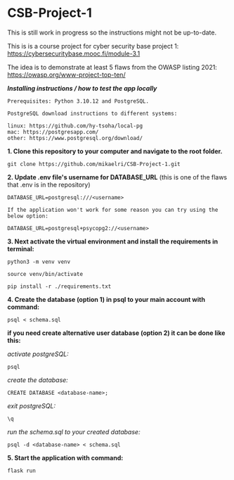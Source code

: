 # CSB-Project-1

This is still work in progress so the instructions might not be up-to-date.

This is is a course project for cyber security base project 1: 
https://cybersecuritybase.mooc.fi/module-3.1

The idea is to demonstrate at least 5 flaws from the OWASP listing 2021:
https://owasp.org/www-project-top-ten/

***Installing instructions / how to test the app locally***
```
Prerequisites: Python 3.10.12 and PostgreSQL.
```

```
PostgreSQL download instructions to different systems:

linux: https://github.com/hy-tsoha/local-pg
mac: https://postgresapp.com/
other: https://www.postgresql.org/download/
```

**1. Clone this repository to your computer and navigate to the root folder.**

```
git clone https://github.com/mikaelri/CSB-Project-1.git
```

**2. Update .env file's username for DATABASE_URL** (this is one of the flaws that .env is in the repository)
```
DATABASE_URL=postgresql:///<username>

If the application won't work for some reason you can try using the below option:

DATABASE_URL=postgresql+psycopg2://<username>
```

**3. Next activate the virtual environment and install the requirements in terminal:**
```
python3 -m venv venv
```
```
source venv/bin/activate
```
```
pip install -r ./requirements.txt
```

**4. Create the database (option 1) in psql to your main account with command:**
```
psql < schema.sql
```

**if you need create alternative user database (option 2) it can be done like this:**

*activate postgreSQL:*

```
psql
```

*create the database:*

```
CREATE DATABASE <database-name>;
```

*exit postgreSQL:*

```
\q
```
*run the schema.sql to your created database:*

```
psql -d <database-name> < schema.sql
```

**5. Start the application with command:**

```
flask run
```